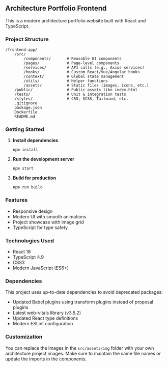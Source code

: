 ## **Architecture Portfolio Frontend**

This is a modern architecture portfolio website built with React and TypeScript.

### **Project Structure**
```
/frontend-app/
    /src/
        /components/       # Reusable UI components
        /pages/            # Page-level components
        /services/         # API calls (e.g., Axios services)
        /hooks/            # Custom React/Vue/Angular hooks
        /context/          # Global state management
        /utils/            # Helper functions
        /assets/           # Static files (images, icons, etc.)
    /public/               # Public assets like index.html
    /tests/                # Unit & integration tests
    /styles/               # CSS, SCSS, Tailwind, etc.
    .gitignore
    package.json
    Dockerfile
    README.md
```

### **Getting Started**

1. **Install dependencies**
   ```
   npm install
   ```

2. **Run the development server**
   ```
   npm start
   ```

3. **Build for production**
   ```
   npm run build
   ```

### **Features**
- Responsive design
- Modern UI with smooth animations
- Project showcase with image grid
- TypeScript for type safety

### **Technologies Used**
- React 18
- TypeScript 4.9
- CSS3
- Modern JavaScript (ES6+)

### **Dependencies**
This project uses up-to-date dependencies to avoid deprecated packages:
- Updated Babel plugins using transform plugins instead of proposal plugins
- Latest web-vitals library (v3.5.2)
- Updated React type definitions
- Modern ESLint configuration

### **Customization**
You can replace the images in the `src/assets/img` folder with your own architecture project images. Make sure to maintain the same file names or update the imports in the components.
